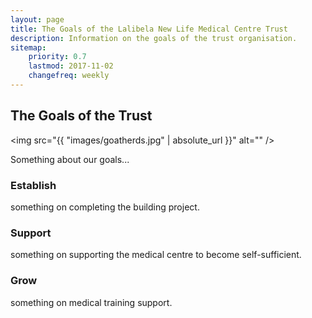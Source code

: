 ```yaml
---
layout: page
title: The Goals of the Lalibela New Life Medical Centre Trust
description: Information on the goals of the trust organisation.
sitemap:
    priority: 0.7
    lastmod: 2017-11-02
    changefreq: weekly
---
```

## The Goals of the Trust

<span class="image"><img src="{{ "images/goatherds.jpg" | absolute_url }}" alt="" /></span>

Something about our goals...

### Establish

something on completing the building project.

### Support

something on supporting the medical centre to become self-sufficient.

### Grow

something on medical training support.

